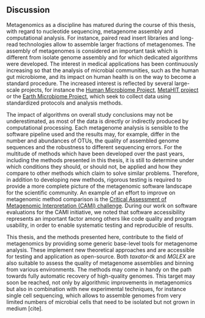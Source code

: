 ## Discussion

Metagenomics as a discipline has matured during the course of this thesis, with regard to nucleotide sequencing, metagenome assembly and computational analysis. For instance, paired read insert libraries and long-read technologies allow to assemble larger fractions of metagenomes. The assembly of metagenomes is considered an important task which is different from isolate genome assembly and for which dedicated algorithms were developed. The interest in medical applications has been continuously increasing so that the analysis of microbial communities, such as the human gut microbiome, and its impact on human health is on the way to become a standard procedure. The increased interest is reflected by several large-scale projects, for instance the [Human Microbiome Project](http://hmpdacc.org/), [MetaHIT project](http://www.metahit.eu/) or the [Earth Microbiome Project](http://www.earthmicrobiome.org/), which seek to collect data using standardized protocols and analysis methods.

The impact of algorithms on overall study conclusions may not be underestimated, as most of the data is directly or indirectly produced by computational processing. Each metagenome analysis is sensible to the software pipeline used and the results may, for example, differ in the number and abundances of OTUs, the quality of assembled genome sequences and the robustness to different sequencing errors. For the multitude of methods which have been developed over the past years, including the methods presented in this thesis, it is still to determine under which conditions they should, or should not, be applied and how they compare to other methods which claim to solve similar problems. Therefore, in addition to developing new methods, rigorous testing is required to provide a more complete picture of the metagenomic software landscape for the scientific community. An example of an effort to improve on metagenomic method comparison is the [Critical Assessment of Metagenomic Interpretation (CAMI) challenge](http://cami-challenge.org/). During our work on software evaluations for the CAMI initiative, we noted that software accessibility represents an important factor among others like code quality and program usability, in order to enable systematic testing and reproducible of results.

This thesis, and the methods presented here, contribute to the field of metagenomics by providing some generic base-level tools for metagenome analysis. These implement new theoretical approaches and are accessible for testing and application as open-source. Both *taxator-tk* and *MGLEX* are also suitable to assess the quality of metagenome assemblies and binning from various environments. The methods may come in handy on the path towards fully automatic recovery of high-quality genomes. This target may soon be reached, not only by algorithmic improvements in metagenomics but also in combination with new experimental techniques, for instance single cell sequencing, which allows to assemble genomes from very limited numbers of microbial cells that need to be isolated but not grown in medium [cite].
